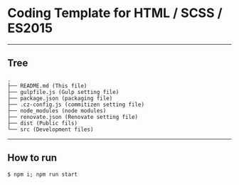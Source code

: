 # Coding Template for HTML / SCSS / ES2015

---

## Tree

```
.
├── README.md (This file)
├── gulpfile.js (Gulp setting file)
├── package.json (packaging file)
├── .cz-config.js (commitizen setting file)
├── node_modules (node modules)
├── renovate.json (Renovate setting file)
├── dist (Public fils)
└── src (Development files)
```

---

## How to run 

```
$ npm i; npm run start
```
